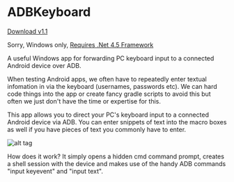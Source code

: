 ADBKeyboard
===========

[Download v1.1](https://github.com/deano2390/ADBKeyboard/releases/download/v1.1/AdbKeyboard.exe)

Sorry, Windows only, [Requires .Net 4.5 Framework](http://www.microsoft.com/en-GB/download/details.aspx?id=30653) 

A useful Windows app for forwarding PC keyboard input to a connected Android device over ADB.

When testing Android apps, we often have to repeatedly enter textual infomation in via the keyboard (usernames, passwords etc). We can hard code things into the app or create fancy gradle scripts to avoid this but often we just don't have the time or expertise for this. 

This app allows you to direct your PC's keyboard input to a connected Android device via ADB. You can enter snippets of text into the macro boxes as well if you have pieces of text you commonly have to enter.

![alt tag](http://i.imgur.com/gLhoSd5.png)


How does it work? It simply opens a hidden cmd command prompt, creates a shell session with the device and makes use of the handy ADB commands "input keyevent" and "input text".
